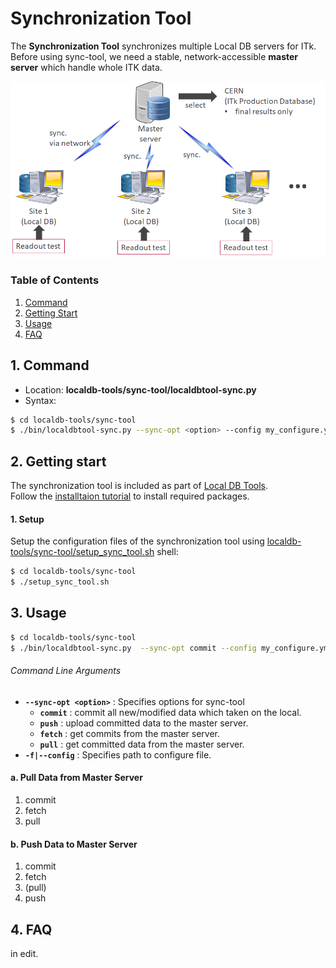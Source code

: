 # Synchronization Tool

The **Synchronization Tool** synchronizes multiple Local DB servers for ITk.<br>
Before using sync-tool, we need a stable, network-accessible **master server** which handle whole ITK data.

![Sync overall](../images/sync/overall.png)

### Table of Contents

1. [Command](#1-command)
2. [Getting Start](#2-getting-start)
3. [Usage](#3-usage)
4. [FAQ](#4-faq)

## 1. Command

- Location:  **localdb-tools/sync-tool/localdbtool-sync.py**
- Syntax:

```bash
$ cd localdb-tools/sync-tool
$ ./bin/localdbtool-sync.py --sync-opt <option> --config my_configure.yml
```

## 2. Getting start

The synchronization tool is included as part of [Local DB Tools](https://gitlab.cern.ch/YARR/localdb-tools).<br>
Follow the [installtaion tutorial](../installation.md) to install required packages.

#### 1. Setup

Setup the configuration files of the synchronization tool using [localdb-tools/sync-tool/setup_sync_tool.sh](../script/setup_sync_tool.md) shell:

```bash
$ cd localdb-tools/sync-tool
$ ./setup_sync_tool.sh
```

## 3. Usage

```bash
$ cd localdb-tools/sync-tool
$ ./bin/localdbtool-sync.py  --sync-opt commit --config my_configure.yml
```

###### Command Line Arguments

- **``--sync-opt <option>``** : Specifies options for sync-tool
    - **``commit``** : commit all new/modified data which taken on the local.
    - **``push``** : upload committed data to the master server.
    - **``fetch``** : get commits from the master server.
    - **``pull``** : get committed data from the master server.
- **``-f|--config``** : Specifies path to configure file.

#### a. Pull Data from Master Server

1. commit
2. fetch
3. pull

#### b. Push Data to Master Server

1. commit
2. fetch
3. (pull)
4. push

## 4. FAQ

in edit.
